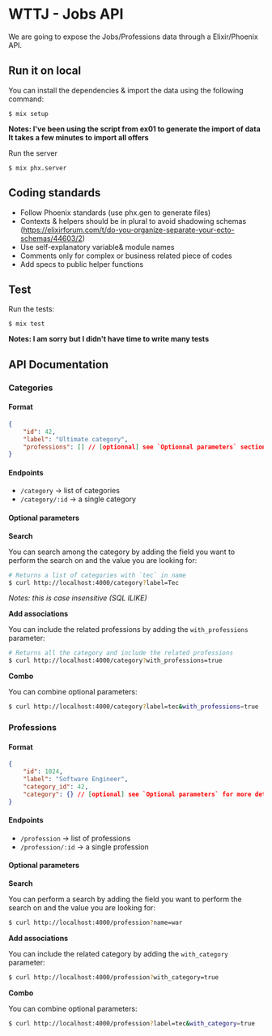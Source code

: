 # WTTJ - Jobs API

We are going to expose the Jobs/Professions data through a Elixir/Phoenix API.

## Run it on local

You can install the dependencies & import the data using the following command:
```shell
$ mix setup
```
**Notes: I've been using the script from ex01 to generate the import of data**
**It takes a few minutes to import all offers**

Run the server
```shell
$ mix phx.server
```

## Coding standards

 - Follow Phoenix standards (use phx.gen to generate files)
 - Contexts & helpers should be in plural to avoid shadowing schemas (https://elixirforum.com/t/do-you-organize-separate-your-ecto-schemas/44603/2)
 - Use self-explanatory variable& module names
 - Comments only for complex or business related piece of codes
 - Add specs to public helper functions

## Test

Run the tests:
```
$ mix test
```
**Notes: I am sorry but I didn't have time to write many tests**

## API Documentation

### Categories

#### Format
```json
{
    "id": 42,
    "label": "Ultimate category",
    "professions": [] // [optionnal] see `Optionnal parameters` section for more details
}
```

#### Endpoints

- `/category` -> list of categories
- `/category/:id` -> a single category

#### Optional parameters

**Search**

You can search among the category by adding the field you want to perform the search on and the value you are looking for:
```bash
# Returns a list of categories with `tec` in name
$ curl http://localhost:4000/category?label=Tec
```
*Notes: this is case insensitive (SQL ILIKE)*

**Add associations**

You can include the related professions by adding the `with_professions` parameter:
```bash
# Returns all the category and include the related professions
$ curl http://localhost:4000/category?with_professions=true
```

**Combo**

You can combine optional parameters:
```bash
$ curl http://localhost:4000/category?label=tec&with_professions=true
```

### Professions

#### Format
```json
{
    "id": 1024,
    "label": "Software Engineer",
    "category_id": 42,
    "category": {} // [optional] see `Optional parameters` for more details
}
```

#### Endpoints

- `/profession` -> list of professions
- `/profession/:id` -> a single profession

#### Optional parameters

**Search**

You can perform a search by adding the field you want to perform the search on and the value you are looking for:
```bash
$ curl http://localhost:4000/profession?name=war
```

**Add associations**

You can include the related category by adding the `with_category` parameter:
```bash
$ curl http://localhost:4000/profession?with_category=true
```

**Combo**

You can combine optional parameters:
```bash
$ curl http://localhost:4000/profession?label=tec&with_category=true
```
